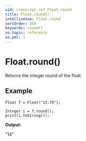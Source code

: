 ```yaml
---
uid: crmscript_ref_Float_round
title: Float.round()
intellisense: Float.round
sortOrder: 359
keywords: round()
so.topic: reference
so.yml: 1
---
```


# Float.round()

Returns the integer round of the float

## Example

    Float f = Float("13.79");
   
    Integer i = f.round();
    print(i.toString());

**Output:**

"14"
